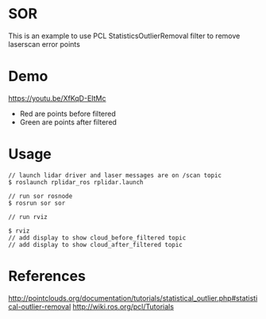 # SOR
This is an example to use PCL StatisticsOutlierRemoval filter to remove laserscan error points

# Demo
https://youtu.be/XfKqD-EItMc

* Red are points before filtered
* Green are points after filtered

# Usage
    // launch lidar driver and laser messages are on /scan topic
    $ roslaunch rplidar_ros rplidar.launch
     
    // run sor rosnode
    $ rosrun sor sor

    // run rviz

    $ rviz
    // add display to show cloud_before_filtered topic
    // add display to show cloud_after_filtered topic

# References
http://pointclouds.org/documentation/tutorials/statistical_outlier.php#statistical-outlier-removal
http://wiki.ros.org/pcl/Tutorials

